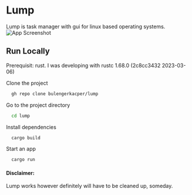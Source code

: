 # Lump

Lump is task manager with gui for linux based operating systems.
![App Screenshot](https://i.imgur.com/PT2sFKF.png)

## Run Locally
Prerequisit: rust.
I was developing with rustc 1.68.0 (2c8cc3432 2023-03-06)


Clone the project

```bash
  gh repo clone bulengerkacper/lump
```

Go to the project directory

```bash
  cd lump
```

Install dependencies

```bash
  cargo build
```

Start an app

```bash
  cargo run
```

#### Disclaimer:
Lump works however definitely will have to be cleaned up, someday.
